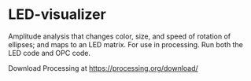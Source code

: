 # LED-visualizer
Amplitude analysis that changes color, size, and speed of rotation of ellipses; and maps to an LED matrix. For use in processing. Run both the LED code and OPC code.

Download Processing at https://processing.org/download/
